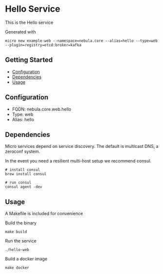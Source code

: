 # Hello Service

This is the Hello service

Generated with

```
micro new example-web --namespace=nebula.core --alias=hello --type=web --plugin=registry=etcd:broker=kafka
```

## Getting Started

- [Configuration](#configuration)
- [Dependencies](#dependencies)
- [Usage](#usage)

## Configuration

- FQDN: nebula.core.web.hello
- Type: web
- Alias: hello

## Dependencies

Micro services depend on service discovery. The default is multicast DNS, a zeroconf system.

In the event you need a resilient multi-host setup we recommend consul.

```
# install consul
brew install consul

# run consul
consul agent -dev
```

## Usage

A Makefile is included for convenience

Build the binary

```
make build
```

Run the service
```
./hello-web
```

Build a docker image
```
make docker
```